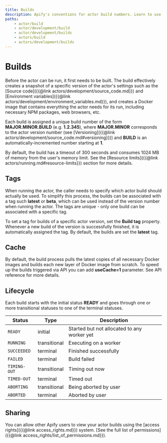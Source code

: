```yaml
---
title: Builds
description: Apify's conventions for actor build numbers. Learn to use a specific version of your actor in a run, understand an actor's lifecycle and manage its cache.
paths:
    - actor/build
    - actor/development/build
    - actor/development/builds
    - actors/build
    - actors/development/builds
---
```


# [](#builds)Builds

Before the actor can be run, it first needs to be built. The build effectively creates a snapshot of a specific version of the actor's settings such as the [Source code]({{@link actors/development/source_code.md}}) and [Environment variables]({{@link actors/development/environment_variables.md}}), and creates a Docker image that contains everything the actor needs for its run, including necessary NPM packages, web browsers, etc.

Each build is assigned a unique build number of the form **MAJOR\.MINOR\.BUILD** (e.g. **1\.2\.345**), where **MAJOR\.MINOR** corresponds to the actor version number (see [Versioning]({{@link actors/development/source_code.md#versioning}})) and **BUILD** is an automatically-incremented number starting at **1**.

By default, the build has a timeout of 300 seconds and consumes 1024 MB of memory from the user's memory limit. See the [Resource limits]({{@link actors/running.md#resource-limits}}) section for more details.

## [](#tags)Tags

When running the actor, the caller needs to specify which actor build should actually be used. To simplify this process, the builds can be associated with a tag such **latest** or **beta**, which can be used instead of the version number when running the actor. The tags are unique - only one build can be associated with a specific tag.

To set a tag for builds of a specific actor version, set the **Build tag** property. Whenever a new build of the version is successfully finished, it is automatically assigned the tag. By default, the builds are set the **latest** tag.

## [](#cache)Cache

By default, the build process pulls the latest copies of all necessary Docker images and builds each new layer of Docker image from scratch. To speed up the builds triggered via API you can add **useCache=1** parameter. See API reference for more details.

## [](#lifecycle)Lifecycle

Each build starts with the initial status **READY** and goes through one or more transitional statuses to one of the terminal statuses.

| Status       | Type         | Description                                 |
|--------------|--------------|---------------------------------------------|
| `READY`      | initial      | Started but not allocated to any worker yet |
| `RUNNING`    | transitional | Executing on a worker                       |
| `SUCCEEDED`  | terminal     | Finished successfully                       |
| `FAILED`     | terminal     | Build failed                                |
| `TIMING-OUT` | transitional | Timing out now                              |
| `TIMED-OUT`  | terminal     | Timed out                                   |
| `ABORTING`   | transitional | Being aborted by user                       |
| `ABORTED`    | terminal     | Aborted by user                             |

## [](#sharing) Sharing

You can allow other Apify users to view your actor builds using the [access rights]({{@link access_rights.md}}) system. [See the full list of permissions]({{@link access_rights/list_of_permissions.md}}).
